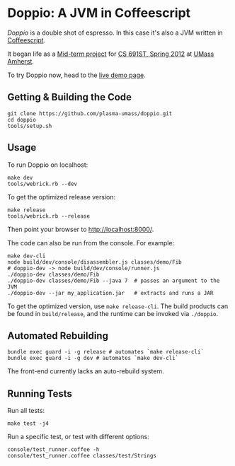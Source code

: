 Doppio: A JVM in Coffeescript
=============================

_Doppio_ is a double shot of espresso.
In this case it's also a JVM written in [Coffeescript](http://coffeescript.org/).

It began life as a [Mid-term project](http://plasma.cs.umass.edu/emery/grad-systems-project-1) 
for [CS 691ST, Spring 2012](http://plasma.cs.umass.edu/emery/grad-systems)
at [UMass Amherst](http://www.cs.umass.edu/).

To try Doppio now, head to the [live demo page](http://plasma-umass.github.com/doppio/).


Getting & Building the Code
---------------------------

    git clone https://github.com/plasma-umass/doppio.git
    cd doppio
    tools/setup.sh

Usage
-----

To run Doppio on localhost:

    make dev
    tools/webrick.rb --dev

To get the optimized release version:

    make release
    tools/webrick.rb --release

Then point your browser to [http://localhost:8000/](http://localhost:8000/).

The code can also be run from the console. For example:

    make dev-cli
    node build/dev/console/disassembler.js classes/demo/Fib
    # doppio-dev -> node build/dev/console/runner.js
    ./doppio-dev classes/demo/Fib
    ./doppio-dev classes/demo/Fib --java 7  # passes an argument to the JVM
    ./doppio-dev --jar my_application.jar   # extracts and runs a JAR
    
To get the optimized version, use `make release-cli`. The build products can be
found in `build/release`, and the runtime can be invoked via `./doppio`.

Automated Rebuilding
--------------------

    bundle exec guard -i -g release # automates `make release-cli`
    bundle exec guard -i -g dev # automates `make dev-cli`

The front-end currently lacks an auto-rebuild system.

Running Tests
-------------

Run all tests:

    make test -j4

Run a specific test, or test with different options:

    console/test_runner.coffee -h
    console/test_runner.coffee classes/test/Strings

